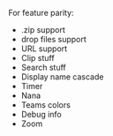 For feature parity:

- .zip support
- drop files support
- URL support
- Clip stuff
- Search stuff
- Display name cascade
- Timer
- Nana
- Teams colors
- Debug info
- Zoom
